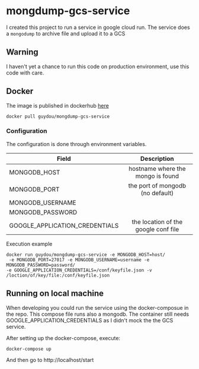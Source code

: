 # mongdump-gcs-service

I created this project to run a service in google cloud run. 
The service does a `mongodump` to archive file and upload it to a GCS

## Warning
I haven't yet a chance to run this code on production environment, use this code with care. 
## Docker
The image is published in dockerhub [here](https://hub.docker.com/repository/docker/guydou/mongdump-gcs-service)

```shell script
docker pull guydou/mongdump-gcs-service
``` 

### Configuration
The configuration is done through environment variables.

| Field   |      Description | 
|----------|:-------------:|
| MONGODB_HOST |  hostname where the mongo is found |
| MONGODB_PORT| the port of mongodb (no default) |
| MONGODB_USERNAME |     |  
| MONGODB_PASSWORD |  |   
| GOOGLE_APPLICATION_CREDENTIALS| the location of the google conf file|

Execution example
```shell script
docker run guydou/mongdump-gcs-service -e MONGODB_HOST=host/
 -e MONGODB_PORT=27017 -e MONGODB_USERNAME=username -e MONGODB_PASSWORD=password/
-e GOOGLE_APPLICATION_CREDENTIALS=/conf/keyfile.json -v /loction/of/key/file:/conf/keyfile.json
```

## Running on local machine
When developing you could run the service using the docker-composue in the repo. 
This compose file runs also a mongodb. 
The container still needs GOOGLE_APPLICATION_CREDENTIALS as I didn't mock the the GCS service.

After setting up the docker-compose, execute:
```
docker-compose up
```

And then go to http://localhost/start

